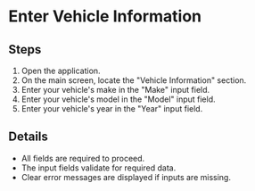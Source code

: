 # Enter Vehicle Information

## Steps

1. Open the application.
2. On the main screen, locate the "Vehicle Information" section.
3. Enter your vehicle's make in the "Make" input field.
4. Enter your vehicle's model in the "Model" input field.
5. Enter your vehicle's year in the "Year" input field.

## Details

- All fields are required to proceed.
- The input fields validate for required data.
- Clear error messages are displayed if inputs are missing.
